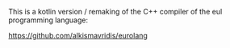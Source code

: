 This is a kotlin version / remaking of the C++ compiler of the eul programming language:

https://github.com/alkismavridis/eurolang
